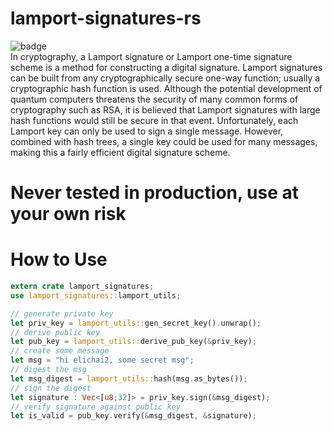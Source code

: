 # lamport-signatures-rs
![badge](https://action-badges.now.sh/NoCtrlZ/lamport-signatures-rs?action=test)   
In cryptography, a Lamport signature or Lamport one-time signature scheme is a method for constructing a digital signature. Lamport signatures can be built from any cryptographically secure one-way function; usually a cryptographic hash function is used.  Although the potential development of quantum computers threatens the security of many common forms of cryptography such as RSA, it is believed that Lamport signatures with large hash functions would still be secure in that event. Unfortunately, each Lamport key can only be used to sign a single message. However, combined with hash trees, a single key could be used for many messages, making this a fairly efficient digital signature scheme.

# Never tested in production, use at your own risk

# How to Use

```rust
extern crate lamport_signatures;
use lamport_signatures::lamport_utils;

// generate private key
let priv_key = lamport_utils::gen_secret_key().unwrap();
// derive public key
let pub_key = lamport_utils::derive_pub_key(&priv_key);
// create some message
let msg = "hi elichai2, some secret msg";
// digest the msg
let msg_digest = lamport_utils::hash(msg.as_bytes());
// sign the digest
let signature : Vec<[u8;32]> = priv_key.sign(&msg_digest);
// verify signature against public key
let is_valid = pub_key.verify(&msg_digest, &signature);
```


